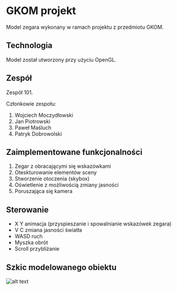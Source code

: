 # GKOM projekt

Model zegara wykonany w ramach projektu z przedmiotu GKOM.

## Technologia

Model został utworzony przy użyciu OpenGL.

## Zespół

Zespół 101.

Członkowie zespołu:
1. Wojciech Moczydłowski
2. Jan Piotrowski
3. Paweł Maśluch
4. Patryk Dobrowolski


## Zaimplementowane funkcjonalności
1.  Zegar z obracającymi się wskazówkami
2.  Oteskturowanie elementów sceny
3.  Stworzenie otoczenia (skybox)
4.  Oświetlenie z możliwością zmiany jasności
5.  Poruszająca się kamera


## Sterowanie
* X Y animacja (przyspieszanie i spowalnianie wskazówek zegara)
* V C zmiana jasności światła
* WASD ruch
* Myszka obrót
* Scroll przybliżanie


## Szkic modelowanego obiektu

![alt text](https://preview.free3d.com/img/2019/05/2174906136786896580/zfmgurq1-900.jpg)





